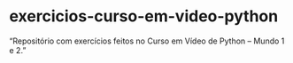 # exercicios-curso-em-video-python
“Repositório com exercícios feitos no Curso em Vídeo de Python – Mundo 1 e 2.”
